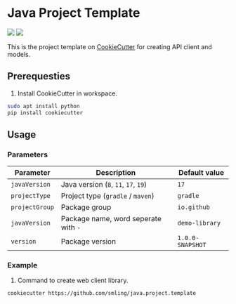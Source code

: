 # Java Project Template #

![](https://img.shields.io/badge/CookieCutter-blue?style=flat-square&logo=cookiecutter&logoColor=lightbrown)
![](https://img.shields.io/badge/Python-grey?style=flat-square&logo=python&logoColor=lightbrown)

This is the project template on [CookieCutter](https://github.com/cookiecutter/cookiecutter) for creating API client and models.


## Prerequesties ##
1. Install CookieCutter in workspace.
```sh
sudo apt install python
pip install cookiecutter
```

## Usage ##

### Parameters ###
|Parameter|Description|Default value|
|---|---|---|
|`javaVersion`|Java version (`8`, `11`, `17`, `19`)| `17`|
|`projectType`|Project type (`gradle` / `maven`)| `gradle`|
|`projectGroup`|Package group| `io.github`|
|`javaVersion`|Package name, word seperate with `-`| `demo-library`|
|`version`|Package version| `1.0.0-SNAPSHOT`|

### Example ###
1. Command to create web client library.
```sh
cookiecutter https://github.com/smling/java.project.template
```

